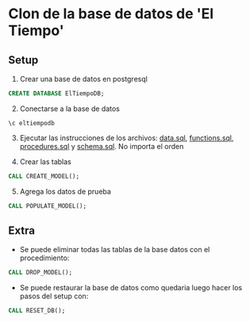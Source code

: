 # Clon de la base de datos de **'El Tiempo'**

## Setup

1. Crear una base de datos en postgresql

```sql
CREATE DATABASE ElTiempoDB;
```

2. Conectarse a la base de datos

```psql
\c eltiempodb
```

3. Ejecutar las instrucciones de los archivos: [data.sql](data.sql), [functions.sql](functions.sql), [procedures.sql](procedures.sql) y [schema.sql](schema.sql). No importa el orden

4. Crear las tablas
```sql
CALL CREATE_MODEL();
```

5. Agrega los datos de prueba
```sql
CALL POPULATE_MODEL();
```

## Extra

* Se puede eliminar todas las tablas de la base datos con el procedimiento:

```sql
CALL DROP_MODEL();
```

* Se puede restaurar la base de datos como quedaria luego hacer los pasos del setup con:

```sql
CALL RESET_DB();
```
